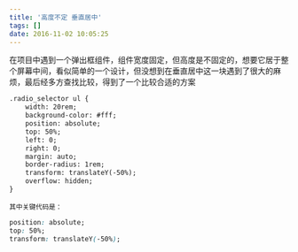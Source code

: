 ```yaml
---
title: '高度不定 垂直居中'
tags: []
date: 2016-11-02 10:05:25
---
```


在项目中遇到一个弹出框组件，组件宽度固定，但高度是不固定的，想要它居于整个屏幕中间，看似简单的一个设计，但没想到在垂直居中这一块遇到了很大的麻烦，最后经多方查找比较，得到了一个比较合适的方案

```html
.radio_selector ul {
    width: 20rem;
    background-color: #fff;
    position: absolute;
    top: 50%;
    left: 0;
    right: 0;
    margin: auto;
    border-radius: 1rem;
    transform: translateY(-50%);
    overflow: hidden;
}
```

    其中关键代码是：

```css
position: absolute;
top: 50%;
transform: translateY(-50%);
```